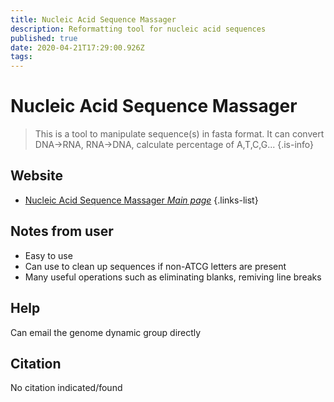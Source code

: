 ```yaml
---
title: Nucleic Acid Sequence Massager
description: Reformatting tool for nucleic acid sequences
published: true
date: 2020-04-21T17:29:00.926Z
tags: 
---
```


# Nucleic Acid Sequence Massager

> This is a tool to manipulate sequence(s) in fasta format. It can convert DNA->RNA, RNA->DNA, calculate percentage of A,T,C,G...
{.is-info}

## Website

- [Nucleic Acid Sequence Massager *Main page*](https://www.cmbn.no/tonjum/seqMassager-saf.htm)
{.links-list}

## Notes from user
- Easy to use
- Can use to clean up sequences if non-ATCG letters are present
- Many useful operations such as eliminating blanks, remiving line breaks

## Help

Can email the genome dynamic group directly 

## Citation
No citation indicated/found
